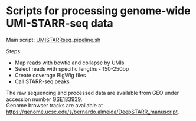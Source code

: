 # Scripts for processing genome-wide UMI-STARR-seq data

Main script: [UMISTARRseq_pipeline.sh](UMISTARRseq_pipeline.sh)

Steps:
- Map reads with bowtie and collapse by UMIs
- Select reads with specific lengths - 150-250bp
- Create coverage BigWig files
- Call STARR-seq peaks

The raw sequencing and processed data are available from GEO under accession number [GSE183939](https://www.ncbi.nlm.nih.gov/geo/query/acc.cgi?acc=GSE183939).  
Genome browser tracks are available at https://genome.ucsc.edu/s/bernardo.almeida/DeepSTARR_manuscript.
